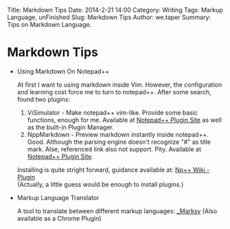 Title: Markdown Tips
Date: 2014-2-21 14:00
Category: Writing
Tags: Markup Language, unFinished
Slug: Markdown Tips
Author: we.taper
Summary: Tips on Markdown Language.

Markdown Tips
========

* Using Markdown On Notepad++

	At first I want to using markdown inside Vim. However, the 
	configuration and learning cost force me to turn to notepad++.
	After some search, found two plugins:

	1. ViSimulator - Make notepad++ vim-like.
		Provide some basic functions, enough for me. Available at
		[Notepad++ Plugin Site][np_plugin] as well as the built-in
		Plugin Manager.
	2. NppMarkdown - Preview markdown instantly inside notepad++.
		Good. Although the parsing engine doesn't recognize "\#"
		as title mark. Alse, referenced link also not support. Pity.
		Available at [Notepad++ Plugin Site][np_plugin].  
	
	Installing is quite stright forward, guidance available at: [Np++ Wiki - Plugin][npw_pg]  
	(Actually, a little guess would be enough to install plugins.)  

[np_plugin]:http://sourceforge.net/apps/mediawiki/notepad-plus/index.php?title=Plugin_Central
[npw_pg]:http://sourceforge.net/apps/mediawiki/notepad-plus/index.php?title=Plugin_Central

* Markup Language Translator

	A tool to translate between different markup languages:	[_Marksy](http://marksy.arc90.com/)
	(Also available as a Chrome Plugin)